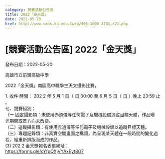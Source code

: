 ```yaml
---
category: 競賽活動公告區
title: 2022「金天獎」
date: 2022-05-20
href: http://www.smhs.kh.edu.tw/p/406-1000-3731,r21.php
---
```


# [競賽活動公告區] 2022「金天獎」

發布日期：2022-05-20

高雄市立前鎮高級中學  
  
2022「金天獎」南區高中職學生天文攝影比賽，  
  
1\. 收件 時間： 202 2 年 5 月 1 日（ 日 00:00 至 6 月 5 日（ 日 ）晚上 23:59 止 。  
七、競賽組別：  
（一 固定攝影類：未使用赤道儀等任何電子及機械設備追蹤目標天體，作品曝  
光期間取景方向未改變。  
（二）追蹤攝影類：有使用赤道儀等任何電子及機械設備以追蹤目標天體。  
（三）專題記錄類：非真實空間畫面之構圖，為呈現某天體在一段時間的變化過  
程，經重新排版而成的作品。  
(3) 202 2 金天獎報名表單網址：  
https://forms.gle/cYfpQXjVYAxEyt8G7

